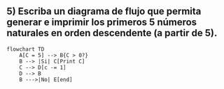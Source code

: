 ## 5) Escriba un diagrama de flujo que permita generar e imprimir los primeros 5 números naturales en orden descendente (a partir de 5). 
```mermaid
flowchart TD
    A[C = 5] --> B{C > 0?}
    B --> |Si| C[Print C]
    C --> D[c -= 1]
    D --> B
    B --->|No| E[end]
